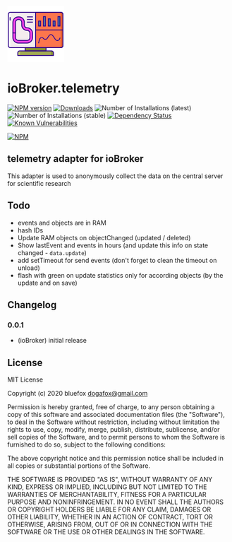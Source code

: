![Logo](admin/telemetry.png)
# ioBroker.telemetry

[![NPM version](http://img.shields.io/npm/v/iobroker.telemetry.svg)](https://www.npmjs.com/package/iobroker.telemetry)
[![Downloads](https://img.shields.io/npm/dm/iobroker.telemetry.svg)](https://www.npmjs.com/package/iobroker.telemetry)
![Number of Installations (latest)](http://iobroker.live/badges/telemetry-installed.svg)
![Number of Installations (stable)](http://iobroker.live/badges/telemetry-stable.svg)
[![Dependency Status](https://img.shields.io/david/ioBroker/iobroker.telemetry.svg)](https://david-dm.org/ioBroker/iobroker.telemetry)
[![Known Vulnerabilities](https://snyk.io/test/github/ioBroker/ioBroker.telemetry/badge.svg)](https://snyk.io/test/github/ioBroker/ioBroker.telemetry)

[![NPM](https://nodei.co/npm/iobroker.telemetry.png?downloads=true)](https://nodei.co/npm/iobroker.telemetry/)

## telemetry adapter for ioBroker

This adapter is used to anonymously collect the data on the central server for scientific research

## Todo
- events and objects are in RAM
- hash IDs
- Update RAM objects on objectChanged (updated / deleted)
- Show lastEvent and events in hours (and update this info on state changed - `data.update`)
- add setTimeout for send events (don't forget to clean the timeout on unload)
- flash with green on update statistics only for according objects (by the update and on save)

## Changelog

### 0.0.1
* (ioBroker) initial release

## License
MIT License

Copyright (c) 2020 bluefox <dogafox@gmail.com>

Permission is hereby granted, free of charge, to any person obtaining a copy
of this software and associated documentation files (the "Software"), to deal
in the Software without restriction, including without limitation the rights
to use, copy, modify, merge, publish, distribute, sublicense, and/or sell
copies of the Software, and to permit persons to whom the Software is
furnished to do so, subject to the following conditions:

The above copyright notice and this permission notice shall be included in all
copies or substantial portions of the Software.

THE SOFTWARE IS PROVIDED "AS IS", WITHOUT WARRANTY OF ANY KIND, EXPRESS OR
IMPLIED, INCLUDING BUT NOT LIMITED TO THE WARRANTIES OF MERCHANTABILITY,
FITNESS FOR A PARTICULAR PURPOSE AND NONINFRINGEMENT. IN NO EVENT SHALL THE
AUTHORS OR COPYRIGHT HOLDERS BE LIABLE FOR ANY CLAIM, DAMAGES OR OTHER
LIABILITY, WHETHER IN AN ACTION OF CONTRACT, TORT OR OTHERWISE, ARISING FROM,
OUT OF OR IN CONNECTION WITH THE SOFTWARE OR THE USE OR OTHER DEALINGS IN THE
SOFTWARE.